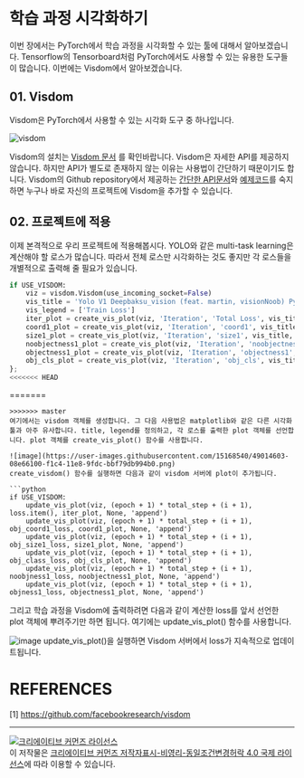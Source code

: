 # 학습 과정 시각화하기
이번 장에서는 PyTorch에서 학습 과정을 시각화할 수 있는 툴에 대해서 알아보겠습니다. Tensorflow의 Tensorboard처럼 PyTorch에서도 사용할 수 있는 유용한 도구들이 많습니다. 이번에는 Visdom에서 알아보겠습니다.  

## 01. Visdom
Visdom은 PyTorch에서 사용할 수 있는 시각화 도구 중 하나입니다.

![visdom](https://camo.githubusercontent.com/d69475a01f9f327fc42931a21df8134d1fbdfc19/68747470733a2f2f6c68332e676f6f676c6575736572636f6e74656e742e636f6d2f2d62714839555843772d42452f574c3255736472726241492f41414141414141416e59632f656d727877436d6e7257345f434c54797955747442305359524a2d693443436951434c63422f73302f53637265656e2b53686f742b323031372d30332d30362b61742b31302e35312e30322b414d2e706e67253232766973646f6d5f626967253232)

Visdom의 설치는 [Visdom 문서](https://github.com/facebookresearch/visdom#setup) 를 확인바랍니다. Visdom은 자세한 API를 제공하지 않습니다. 하지만 API가 별도로 존재하지 않는 이유는 사용법이 간단하기 때문이기도 합니다.  Visdom의 Github repository에서 제공하는 [간단한 API문서](https://github.com/facebookresearch/visdom#api)와 [예제코드](https://github.com/facebookresearch/visdom/blob/master/example/demo.py)를 숙지하면 누구나 바로 자신의 프로젝트에 Visdom을 추가할 수 있습니다.

## 02. 프로젝트에 적용
이제 본격적으로 우리 프로젝트에 적용해봅시다. YOLO와 같은 multi-task learning은 계산해야 할 로스가 많습니다. 따라서 전체 로스만 시각화하는 것도 좋지만 각 로스들을 개별적으로 출력해 줄 필요가 있습니다.

```python
if USE_VISDOM:
    viz = visdom.Visdom(use_incoming_socket=False)
    vis_title = 'Yolo V1 Deepbaksu_vision (feat. martin, visionNoob) PyTorch on ' + 'VOC'
    vis_legend = ['Train Loss']
    iter_plot = create_vis_plot(viz, 'Iteration', 'Total Loss', vis_title, vis_legend)
    coord1_plot = create_vis_plot(viz, 'Iteration', 'coord1', vis_title, vis_legend)
    size1_plot = create_vis_plot(viz, 'Iteration', 'size1', vis_title, vis_legend)
    noobjectness1_plot = create_vis_plot(viz, 'Iteration', 'noobjectness1', vis_title, vis_legend)
    objectness1_plot = create_vis_plot(viz, 'Iteration', 'objectness1', vis_title, vis_legend)
    obj_cls_plot = create_vis_plot(viz, 'Iteration', 'obj_cls', vis_title, vis_legend)
};
<<<<<<< HEAD
```  
=======
```
>>>>>>> master
여기에서는 visdom 객체를 생성합니다. 그 다음 사용법은 matplotlib와 같은 다른 시각화 툴과 아주 유사합니다. title, legend를 정의하고, 각 로스를 출력한 plot 객체를 선언합니다. plot 객체를 create_vis_plot() 함수를 사용합니다.   

![image](https://user-images.githubusercontent.com/15168540/49014603-08e66100-f1c4-11e8-9fdc-bbf79db994b0.png)
create_visdom() 함수를 실행하면 다음과 같이 visdom 서버에 plot이 추가됩니다.

```python
if USE_VISDOM:
    update_vis_plot(viz, (epoch + 1) * total_step + (i + 1), loss.item(), iter_plot, None, 'append')
    update_vis_plot(viz, (epoch + 1) * total_step + (i + 1), obj_coord1_loss, coord1_plot, None, 'append')
    update_vis_plot(viz, (epoch + 1) * total_step + (i + 1), obj_size1_loss, size1_plot, None, 'append')
    update_vis_plot(viz, (epoch + 1) * total_step + (i + 1), obj_class_loss, obj_cls_plot, None, 'append')
    update_vis_plot(viz, (epoch + 1) * total_step + (i + 1), noobjness1_loss, noobjectness1_plot, None, 'append')
    update_vis_plot(viz, (epoch + 1) * total_step + (i + 1), objness1_loss, objectness1_plot, None, 'append')
```
그리고 학습 과정을 Visdom에 출력하려면 다음과 같이 계산한 loss를 앞서 선언한 plot 객체에 뿌려주기만 하면 됩니다. 여기에는 update_vis_plot() 함수를 사용합니다.

![image](https://user-images.githubusercontent.com/15168540/49014571-ebb19280-f1c3-11e8-965f-0ef3100bb977.png)
update_vis_plot()을 실행하면 Visdom 서버에서 loss가 지속적으로 업데이트됩니다.


# REFERENCES
[1] https://github.com/facebookresearch/visdom

---

<a rel="license" href="http://creativecommons.org/licenses/by-nc-sa/4.0/"><img alt="크리에이티브 커먼즈 라이선스" style="border-width:0" src="https://i.creativecommons.org/l/by-nc-sa/4.0/88x31.png" /></a><br />이 저작물은 <a rel="license" href="http://creativecommons.org/licenses/by-nc-sa/4.0/">크리에이티브 커먼즈 저작자표시-비영리-동일조건변경허락 4.0 국제 라이선스</a>에 따라 이용할 수 있습니다.

